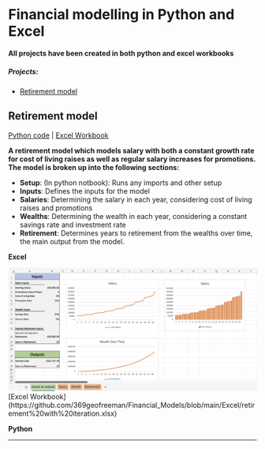 # Financial modelling in Python and Excel

**All projects have been created in both python and excel workbooks**

##### Projects:

- [Retirement model](#Retirement_model)

## Retirement model

[Python code](https://github.com/369geofreeman/Financial_Models/blob/main/code/Retirement_model_with_iteration/dynamic_retirement_model.ipynb) | [Excel Workbook](https://github.com/369geofreeman/Financial_Models/blob/main/Excel/retirement%20with%20iteration.xlsx)

**A retirement model which models salary with both a constant growth rate for cost of living raises as well as regular salary increases for promotions. The model is broken up into the following sections:**

- **Setup**: (In python notbook): Runs any imports and other setup
- **Inputs**: Defines the inputs for the model
- **Salaries**: Determining the salary in each year, considering cost of living raises and promotions
- **Wealths**: Determining the wealth in each year, considering a constant savings rate and investment rate
- **Retirement**: Determines years to retirement from the wealths over time, the main output from the model.

**Excel**

<img src="img/ret_mod_excel.png" alt="Retirement_excel_img" width="600"/>
[Excel Workbook](https://github.com/369geofreeman/Financial_Models/blob/main/Excel/retirement%20with%20iteration.xlsx)

**Python**

---
